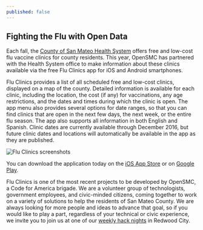 ```yaml
---
published: false
---
```

## Fighting the Flu with Open Data

Each fall, the [County of San Mateo Health System](http://www.smchealth.org/) offers free and low-cost flu vaccine clinics for county residents. This year, OpenSMC has partnered with the Health System office to make information about these clinics available via the free Flu Clinics app for iOS and Android smartphones.

Flu Clinics provides a list of all scheduled free and low-cost clinics, displayed on a map of the county. Detailed information is available for each clinic, including the location, the cost (if any) for vaccinations, any age restrictions, and the dates and times during which the clinic is open. The app menu also provides several options for date ranges, so that you can find clinics that are open in the next few days, the next week, or the entire flu season. The app also supports all information in both English and Spanish. Clinic dates are currently available through December 2016, but future clinic dates and locations will automatically be available in the app as they are published.

![Flu Clinics screenshots]({{site.baseurl}}/images/uploads/flu_clinics_transparent_620px.png)

You can download the application today on the [iOS App Store](https://itunes.apple.com/us/app/flu-clinics/id1166784917) or on [Google Play](https://play.google.com/store/apps/details?id=org.opensmc.fluclinic).

Flu Clinics is one of the most recent projects to be developed by OpenSMC, a Code for America brigade. We are a volunteer group of technologists, government employees, and civic-minded citizens, coming together to work on a variety of solutions to help the residents of San Mateo County. We are always looking for more people and ideas to advance that goal, so if you would like to play a part, regardless of your technical or civic experience, we invite you to join us at one of our [weekly hack nights](https://www.meetup.com/opensmc/) in Redwood City.